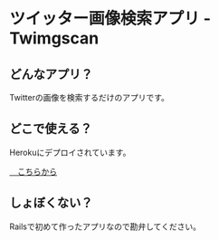 # ツイッター画像検索アプリ - Twimgscan  
## どんなアプリ？  
Twitterの画像を検索するだけのアプリです。
## どこで使える？  
Herokuにデプロイされています。
<p><a href="https://immense-headland-38445.herokuapp.com" target="_blank">　こちらから</a></p>

## しょぼくない？  
Railsで初めて作ったアプリなので勘弁してください。